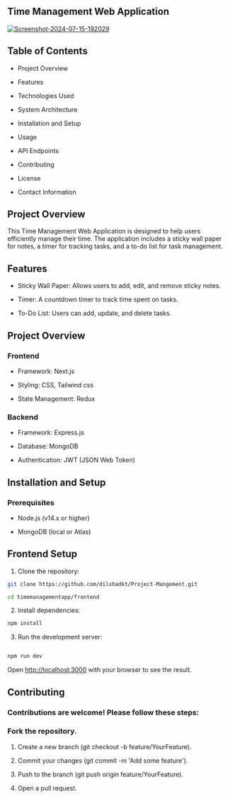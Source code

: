 
## Time Management Web Application 

<a href="https://ibb.co/4RsqgC3"><img src="https://i.ibb.co/GQs63GN/Screenshot-2024-07-15-192029.png" alt="Screenshot-2024-07-15-192029" border="0"></a>

## Table of Contents

- Project Overview
  
- Features
  
- Technologies Used
  
- System Architecture
  
- Installation and Setup
  
- Usage
  
- API Endpoints
  
- Contributing
  
- License
  
- Contact Information


## Project Overview

This Time Management Web Application is designed to help users efficiently manage their time. The application includes a sticky wall paper for notes, a timer for tracking tasks, and a to-do list for task management.

## Features

- Sticky Wall Paper: Allows users to add, edit, and remove sticky notes.

- Timer: A countdown timer to track time spent on tasks.

- To-Do List: Users can add, update, and delete tasks.

 
 ## Project Overview

 ### Frontend

- Framework: Next.js

- Styling: CSS, Tailwind css

- State Management: Redux

### Backend

- Framework: Express.js

- Database: MongoDB

- Authentication: JWT (JSON Web Token)

## Installation and Setup

### Prerequisites

- Node.js (v14.x or higher)

- MongoDB (local or Atlas)

## Frontend Setup

1. Clone the repository:

```bash
git clone https://github.com/dilshadkt/Project-Mangement.git

cd timemanagementapp/frontend
```

2. Install dependencies:

```bash
npm install

```

3. Run the development server:

```bash

npm run dev

```



Open [http://localhost:3000](http://localhost:3000) with your browser to see the result.



## Contributing

### Contributions are welcome! Please follow these steps:

### Fork the repository.

1. Create a new branch (git checkout -b feature/YourFeature).

2. Commit your changes (git commit -m 'Add some feature').

3. Push to the branch (git push origin feature/YourFeature).

4. Open a pull request.
